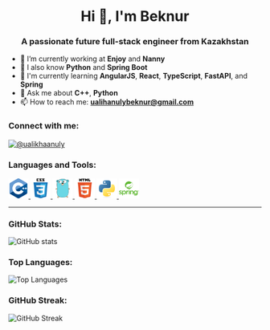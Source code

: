 <h1 align="center">Hi 👋, I'm Beknur</h1>
<h3 align="center">A passionate future full-stack engineer from Kazakhstan</h3>

- 🌱 I’m currently working at **Enjoy** and **Nanny**  
- 🚀 I also know **Python** and **Spring Boot**  
- 🔭 I'm currently learning **AngularJS**, **React**, **TypeScript**, **FastAPI**, and **Spring**  
- 💬 Ask me about **C++**, **Python**  
- 📫 How to reach me: **ualihanulybeknur@gmail.com**

<h3 align="left">Connect with me:</h3>
<p align="left">
  <a href="https://www.instagram.com/ualikhaanuly?igsh=mtmzmgqxnhztytljcg==" target="_blank">
    <img align="center" src="https://raw.githubusercontent.com/rahuldkjain/github-profile-readme-generator/master/src/images/icons/Social/instagram.svg" alt="@ualikhaanuly" height="30" width="40" />
  </a>
</p>

<h3 align="left">Languages and Tools:</h3>
<p align="left"> 
  <a href="https://www.w3schools.com/cpp/" target="_blank" rel="noreferrer"> 
    <img src="https://raw.githubusercontent.com/devicons/devicon/master/icons/cplusplus/cplusplus-original.svg" alt="cplusplus" width="40" height="40"/> 
  </a> 
  <a href="https://www.w3schools.com/css/" target="_blank" rel="noreferrer"> 
    <img src="https://raw.githubusercontent.com/devicons/devicon/master/icons/css3/css3-original-wordmark.svg" alt="css3" width="40" height="40"/> 
  </a> 
  <a href="https://golang.org" target="_blank" rel="noreferrer"> 
    <img src="https://raw.githubusercontent.com/devicons/devicon/master/icons/go/go-original.svg" alt="go" width="40" height="40"/> 
  </a> 
  <a href="https://www.w3.org/html/" target="_blank" rel="noreferrer"> 
    <img src="https://raw.githubusercontent.com/devicons/devicon/master/icons/html5/html5-original-wordmark.svg" alt="html5" width="40" height="40"/> 
  </a> 
  <a href="https://www.python.org" target="_blank" rel="noreferrer"> 
    <img src="https://raw.githubusercontent.com/devicons/devicon/master/icons/python/python-original.svg" alt="python" width="40" height="40"/> 
  </a> 
  <a href="https://spring.io/projects/spring-boot" target="_blank" rel="noreferrer">
    <img src="https://raw.githubusercontent.com/devicons/devicon/master/icons/spring/spring-original-wordmark.svg" alt="spring boot" width="40" height="40"/>
  </a>
</p>

---

<h3 align="left">GitHub Stats:</h3>
<p align="left">
  <!-- Replace YOUR_GITHUB_USERNAME with your actual GitHub username -->
  <img src="https://github-readme-stats.vercel.app/api?username=YOUR_GITHUB_USERNAME&show_icons=true&theme=radical" alt="GitHub stats" />
</p>

<h3 align="left">Top Languages:</h3>
<p align="left">
  <!-- Replace YOUR_GITHUB_USERNAME with your actual GitHub username -->
  <img src="https://github-readme-stats.vercel.app/api/top-langs/?username=YOUR_GITHUB_USERNAME&layout=compact&theme=radical" alt="Top Languages" />
</p>

<h3 align="left">GitHub Streak:</h3>
<p align="left">
  <!-- Replace YOUR_GITHUB_USERNAME with your actual GitHub username -->
  <img src="https://github-readme-streak-stats.herokuapp.com/?user=YOUR_GITHUB_USERNAME&theme=radical" alt="GitHub Streak" />
</p>

